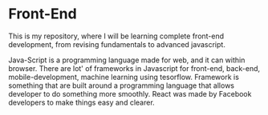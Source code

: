 # Front-End
This is my repository, where I will be learning complete front-end development, from revising fundamentals to advanced javascript.
<p>
Java-Script is a programming language made for web, and it can within browser.
There are lot' of frameworks in Javascript for front-end, back-end, mobile-development, machine learning using tesorflow.
Framework is something that are built around a programming language that allows developer to do something more smoothly. 
React was made by Facebook developers to make things easy and clearer.

</p>